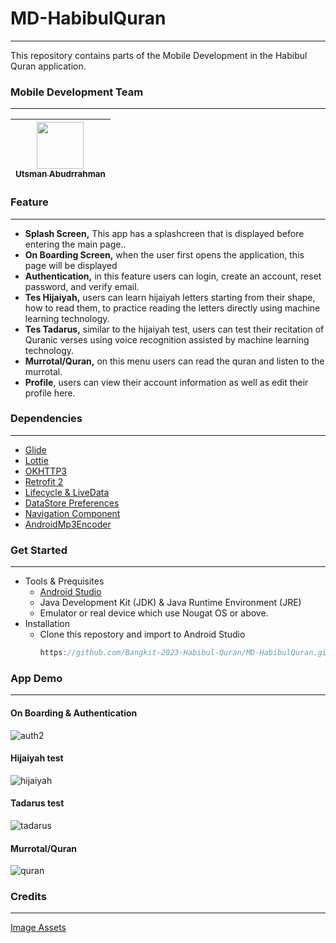 # MD-HabibulQuran
---
This repository contains parts of the Mobile Development in the Habibul Quran application.

### Mobile Development Team 
---
| [<img src="https://avatars.githubusercontent.com/u/70849903?v=4" width="75px;"/><br /><sub>Utsman Abudrrahman</sub>](https://github.com/utsmanabd)<br /> |
| :---: |

### Feature
---
* **Splash Screen,** This app has a splashcreen that is displayed before entering the main page..
* **On Boarding Screen,** when the user first opens the application, this page will be displayed
* **Authentication,** in this feature users can login, create an account, reset password, and verify email.
* **Tes Hijaiyah,** users can learn hijaiyah letters starting from their shape, how to read them, to practice reading the letters directly using machine learning technology.
*  **Tes Tadarus,** similar to the hijaiyah test, users can test their recitation of Quranic verses using voice recognition assisted by machine learning technology.
*  **Murrotal/Quran,** on this menu users can read the quran and listen to the murrotal.
*  **Profile**, users can view their account information as well as edit their profile here.

### Dependencies
---
* [Glide](https://github.com/bumptech/glide)
* [Lottie](https://github.com/airbnb/lottie-android)
* [OKHTTP3](https://square.github.io/okhttp/)
* [Retrofit 2](https://square.github.io/retrofit/)
* [Lifecycle & LiveData](https://developer.android.com/jetpack/androidx/releases/lifecycle)
* [DataStore Preferences](https://developer.android.com/jetpack/androidx/releases/datastore)
* [Navigation Component](https://developer.android.com/jetpack/androidx/releases/navigation)
* [AndroidMp3Encoder](https://github.com/hernandazevedo/androidmp3recorder)

### Get Started
---
* Tools & Prequisites
    * [Android Studio](https://developer.android.com/studio)
    * Java Development Kit (JDK) & Java Runtime Environment (JRE)
    * Emulator or real device which use Nougat OS or above.
* Installation
    * Clone this repostory and import to Android Studio
      ```java
      https://github.com/Bangkit-2023-Habibul-Quran/MD-HabibulQuran.git
      ```
### App Demo
---
#### On Boarding & Authentication
  ![auth2](https://github.com/Bangkit-2023-Habibul-Quran/MD-HabibulQuran/assets/70849903/a61396db-85a1-4113-ba99-f59eb0888e7c)

#### Hijaiyah test
![hijaiyah](https://github.com/Bangkit-2023-Habibul-Quran/MD-HabibulQuran/assets/70849903/691c2d81-3ade-497d-8444-8adc67d839e1)

#### Tadarus test
![tadarus](https://github.com/Bangkit-2023-Habibul-Quran/MD-HabibulQuran/assets/70849903/5796ac0d-5513-4a25-b5d6-6631f17ea8f7)

#### Murrotal/Quran
![quran](https://github.com/Bangkit-2023-Habibul-Quran/MD-HabibulQuran/assets/70849903/bf631645-7af4-4d6e-8026-e26626df9911)

### Credits
---
[Image Assets](https://www.freepik.com/)
